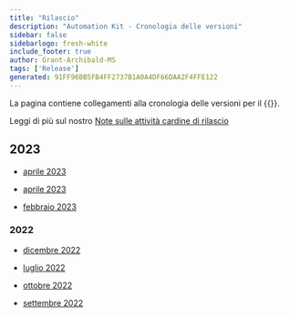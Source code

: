 ```yaml
---
title: "Rilascio"
description: "Automation Kit - Cronologia delle versioni"
sidebar: false
sidebarlogo: fresh-white
include_footer: true
author: Grant-Archibald-MS
tags: ['Release']
generated: 91FF96BB5FB4FF2737B1A0A4DF66DAA2F4FFE122
---
```


La pagina contiene collegamenti alla cronologia delle versioni per il {{<product-name>}}.

Leggi di più sul nostro [Note sulle attività cardine di rilascio](/it/releases/milestones)

## 2023

- [aprile 2023](/it/releases/april-2023)

- [aprile 2023](/it/releases/march-2023)

- [febbraio 2023](/it/releases/february-2023)

### 2022

- [dicembre 2022](/it/releases/december-2022)

- [luglio 2022](/it/releases/november-2022)

- [ottobre 2022](/it/releases/october-2022)

- [settembre 2022](/it/releases/september-2022)
